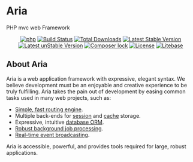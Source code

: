 # Aria
PHP mvc web Framework


<p align="center">
  <a href="https://php.net/"><img src="https://img.shields.io/badge/php-%3E%3D%207.1-8892BF.svg" alt="php"></a>
<a href="https://travis-ci.org/broosaction/aria"><img src="https://travis-ci.org/laravel/framework.svg" alt="Build Status"></a>
<a href="https://packagist.org/packages/broosaction/aria"><img src="https://poser.pugx.org/broosaction/aria/d/total.svg" alt="Total Downloads"></a>
<a href="https://packagist.org/packages/broosaction/aria"><img src="https://poser.pugx.org/broosaction/aria/v/stable.svg" alt="Latest Stable Version"></a>
  <a href="https://packagist.org/packages/broosaction/aria"><img src="https://poser.pugx.org/broosaction/aria/v/unstable.svg" alt="Latest unStable Version"></a>
  <a href="https://github.com/broosaction/aria/issues"><img src="https://img.shields.io/github/issues/broosaction/aria.svg" alt=" Composer lock"></a>
<a href="https://packagist.org/packages/broosaction/aria"><img src="https://img.shields.io/github/license/broosaction/aria.svg" alt="License"></a>
  <a href="https://litebase.xyz"><img src="https://img.shields.io/badge/LTE-Litebase-blue.svg" alt="Litebase"></a>
 </p>
 
 


## About Aria

Aria is a web application framework with expressive, elegant syntax. We believe development must be an enjoyable and creative experience to be truly fulfilling. Aria takes the pain out of development by easing common tasks used in many web projects, such as:

- [Simple, fast routing engine](https://aria.broos.app).
- Multiple back-ends for [session](https:/aria.broos.app) and [cache](https://aria.broos.app) storage.
- Expressive, intuitive [database ORM](https://aria.broos.app).
- [Robust background job processing](https://aria.broos.app).
- [Real-time event broadcasting](https://aria.broos.app).

Aria is accessible, powerful, and provides tools required for large, robust applications.
